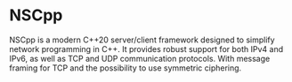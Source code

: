 # NSCpp
NSCpp is a modern C++20 server/client framework designed to simplify network programming in C++. It provides robust support for both IPv4 and IPv6, as well as TCP and UDP communication protocols. With message framing for TCP and the possibility to use symmetric ciphering.
